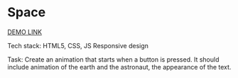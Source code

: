 # Space

[DEMO LINK](https://iryna713.github.io/Space/index.html)

Tech stack: HTML5, CSS, JS
Responsive design

Task: Create an animation that starts when a button is pressed. It should include animation of the earth and the astronaut, the appearance of the text.